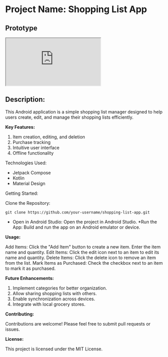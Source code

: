 # Project Name: Shopping List App

## Prototype

<iframe src=https://github.com/Aditya-More-Coder/ShoppingList/blob/master/Screen%20Recording%202024-09-08%20200032.mp4 allowfullscreen></iframe>

## Description:

This Android application is a simple shopping list manager designed to help users create, edit, and manage their shopping lists efficiently.

**Key Features:**

1. Item creation, editing, and deletion
2. Purchase tracking
3. Intuitive user interface
4. Offline functionality

Technologies Used:  

* Jetpack Compose
* Kotlin
* Material Design

Getting Started:

Clone the Repository:

`git clone https://github.com/your-username/shopping-list-app.git`

* Open in Android Studio: Open the project in Android Studio.
*Run the App: Build and run the app on an Android emulator or device.

**Usage:**

Add Items: Click the "Add Item" button to create a new item. Enter the item name and quantity.
Edit Items: Click the edit icon next to an item to edit its name and quantity.
Delete Items: Click the delete icon to remove an item from the list.
Mark Items as Purchased: Check the checkbox next to an item to mark it as purchased.

**Future Enhancements:**

1. Implement categories for better organization.
2. Allow sharing shopping lists with others.
3. Enable synchronization across devices.
4. Integrate with local grocery stores.

**Contributing:**

Contributions are welcome! Please feel free to submit pull requests or issues.

**License:**

This project is licensed under the MIT License.
